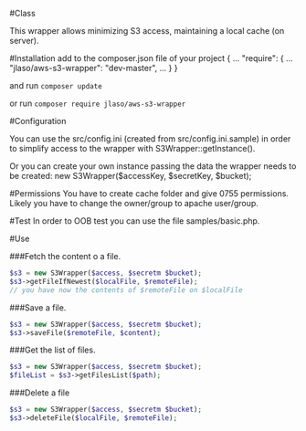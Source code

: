 #Class

This wrapper allows minimizing S3 access, maintaining a local cache (on server).

#Installation
add to the composer.json file of your project
{
    ...
    "require": {
       ...
       "jlaso/aws-s3-wrapper": "dev-master",
       ...
    }
}

and run ```composer update``` 

or run
```composer require jlaso/aws-s3-wrapper```

#Configuration

You can use the src/config.ini  (created from src/config.ini.sample)  in order to simplify access to the wrapper with
S3Wrapper::getInstance().

Or you can create your own instance passing the data the wrapper needs to be created:
new S3Wrapper($accessKey, $secretKey, $bucket);

#Permissions
You have to create cache folder and give 0755 permissions. Likely you have to change the owner/group to apache user/group.

#Test
In order to OOB test you can use the file samples/basic.php.

#Use

###Fetch the content o a file.

```php
$s3 = new S3Wrapper($access, $secretm $bucket);
$s3->getFileIfNewest($localFile, $remoteFile);
// you have now the contents of $remoteFile on $localFile
```

###Save a file.

```php
$s3 = new S3Wrapper($access, $secretm $bucket);
$s3->saveFile($remoteFile, $content);
```

###Get the list of files.

```php
$s3 = new S3Wrapper($access, $secretm $bucket);
$fileList = $s3->getFilesList($path);
```

###Delete a file

```php
$s3 = new S3Wrapper($access, $secretm $bucket);
$s3->deleteFile($localFile, $remoteFile);
```